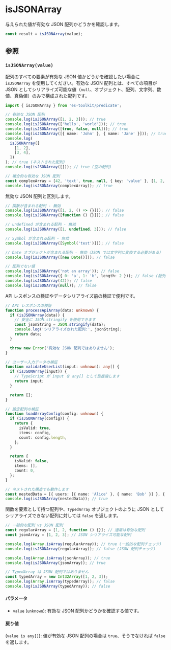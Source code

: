 # isJSONArray

与えられた値が有効な JSON 配列かどうかを確認します。

```typescript
const result = isJSONArray(value);
```

## 参照

### `isJSONArray(value)`

配列のすべての要素が有効な JSON 値かどうかを確認したい場合に `isJSONArray` を使用してください。有効な JSON 配列とは、すべての項目が JSON としてシリアライズ可能な値（`null`、オブジェクト、配列、文字列、数値、真偽値）のみで構成された配列です。

```typescript
import { isJSONArray } from 'es-toolkit/predicate';

// 有効な JSON 配列
console.log(isJSONArray([1, 2, 3])); // true
console.log(isJSONArray(['hello', 'world'])); // true
console.log(isJSONArray([true, false, null])); // true
console.log(isJSONArray([{ name: 'John' }, { name: 'Jane' }])); // true
console.log(
  isJSONArray([
    [1, 2],
    [3, 4],
  ])
); // true (ネストされた配列)
console.log(isJSONArray([])); // true (空の配列)

// 複合的な有効な JSON 配列
const complexArray = [42, 'text', true, null, { key: 'value' }, [1, 2, 3]];
console.log(isJSONArray(complexArray)); // true
```

無効な JSON 配列と区別します。

```typescript
// 関数が含まれる配列 - 無効
console.log(isJSONArray([1, 2, () => {}])); // false
console.log(isJSONArray([function () {}])); // false

// undefined が含まれる配列 - 無効
console.log(isJSONArray([1, undefined, 3])); // false

// Symbol が含まれる配列 - 無効
console.log(isJSONArray([Symbol('test')])); // false

// Date オブジェクトが含まれる配列 - 無効（JSON では文字列に変換する必要がある）
console.log(isJSONArray([new Date()])); // false

// 配列でない値
console.log(isJSONArray('not an array')); // false
console.log(isJSONArray({ 0: 'a', 1: 'b', length: 2 })); // false (配列風オブジェクト)
console.log(isJSONArray(42)); // false
console.log(isJSONArray(null)); // false
```

API レスポンスの検証やデータシリアライズ前の検証で便利です。

```typescript
// API レスポンスの検証
function processApiArray(data: unknown) {
  if (isJSONArray(data)) {
    // 安全に JSON.stringify を使用できます
    const jsonString = JSON.stringify(data);
    console.log('シリアライズされた配列:', jsonString);
    return data;
  }

  throw new Error('有効な JSON 配列ではありません');
}

// ユーザー入力データの検証
function validateUserList(input: unknown): any[] {
  if (isJSONArray(input)) {
    // TypeScript が input を any[] として型推論します
    return input;
  }

  return [];
}

// 設定配列の検証
function loadArrayConfig(config: unknown) {
  if (isJSONArray(config)) {
    return {
      isValid: true,
      items: config,
      count: config.length,
    };
  }

  return {
    isValid: false,
    items: [],
    count: 0,
  };
}

// ネストされた構造でも動作します
const nestedData = [{ users: [{ name: 'Alice' }, { name: 'Bob' }] }, { users: [{ name: 'Charlie' }] }];
console.log(isJSONArray(nestedData)); // true
```

関数を要素として持つ配列や、`TypedArray` オブジェクトのように JSON としてシリアライズできない配列に対しては `false` を返します。

```typescript
// 一般的な配列 vs JSON 配列
const regularArray = [1, 2, function () {}]; // 通常は有効な配列
const jsonArray = [1, 2, 3]; // JSON シリアライズ可能な配列

console.log(Array.isArray(regularArray)); // true (一般的な配列チェック)
console.log(isJSONArray(regularArray)); // false (JSON 配列チェック)

console.log(Array.isArray(jsonArray)); // true
console.log(isJSONArray(jsonArray)); // true

// TypedArray は JSON 配列ではありません
const typedArray = new Int32Array([1, 2, 3]);
console.log(Array.isArray(typedArray)); // false
console.log(isJSONArray(typedArray)); // false
```

#### パラメータ

- `value` (`unknown`): 有効な JSON 配列かどうかを確認する値です。

#### 戻り値

(`value is any[]`): 値が有効な JSON 配列の場合は `true`、そうでなければ `false` を返します。
